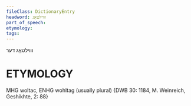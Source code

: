 ```yaml
---
fileClass: DictionaryEntry
headword: וווילטאָג
part_of_speech: 
etymology: 
tags: 
---
```

וווילטאָג
דער

ETYMOLOGY
===========
MHG woltac, ENHG wohltag (usually plural)
{DWB 30: 1184, M. Weinreich, Geshikhte, 2: 88}
